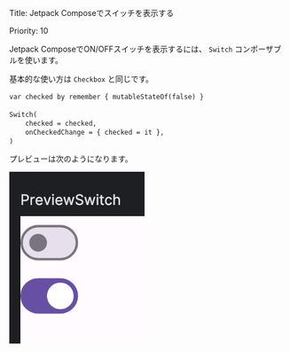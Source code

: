 Title: Jetpack Composeでスイッチを表示する

Priority: 10

Jetpack ComposeでON/OFFスイッチを表示するには、 `Switch` コンポーザブルを使います。

基本的な使い方は `Checkbox` と同じです。

```
var checked by remember { mutableStateOf(false) }

Switch(
    checked = checked,
    onCheckedChange = { checked = it },
)
```

プレビューは次のようになります。

![スイッチ](./switch.png)
